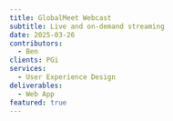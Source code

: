 ```yaml
---
title: GlobalMeet Webcast
subtitle: Live and on-demand streaming
date: 2025-03-26
contributors:
  - Ben
clients: PGi
services:
  - User Experience Design
deliverables:
  - Web App
featured: true
---
```


